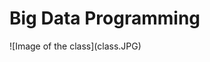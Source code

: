 <!DOCTYPE html>
<html>
  <head>
    <meta charset="utf-8">
    <title>CSC571 Big Data Programming</title>
  </head>
  <body>
    <h1>Big Data Programming</h1>
    ![Image of the class](class.JPG)
  </body>
</html>
